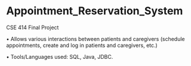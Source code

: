 # Appointment_Reservation_System
CSE 414 Final Project

• Allows various interactions between patients and caregivers (schedule appointments, create and log in patients and caregivers, etc.)

• Tools/Languages used: SQL, Java, JDBC.
